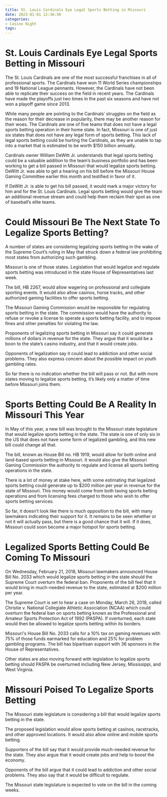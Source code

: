 ```yaml
---
title: St. Louis Cardinals Eye Legal Sports Betting in Missouri
date: 2023-01-01 12:36:50
categories:
- Casino Night
tags:
---
```



#  St. Louis Cardinals Eye Legal Sports Betting in Missouri

The St. Louis Cardinals are one of the most successful franchises in all of professional sports. The Cardinals have won 11 World Series championships and 19 National League pennants. However, the Cardinals have not been able to replicate their success on the field in recent years. The Cardinals have made the playoffs just two times in the past six seasons and have not won a playoff game since 2013.

While many people are pointing to the Cardinals’ struggles on the field as the reason for their decrease in popularity, there may be another reason for their woes. The Cardinals are one of five teams that does not have a legal sports betting operation in their home state. In fact, Missouri is one of just six states that does not have any legal form of sports betting. This lack of legal sports betting could be hurting the Cardinals, as they are unable to tap into a market that is estimated to be worth $150 billion annually.

Cardinals owner William DeWitt Jr. understands that legal sports betting could be a valuable addition to the team’s business portfolio and has been working to get a bill passed in Missouri that would legalize sports betting. DeWitt Jr. was able to get a hearing on his bill before the Missouri House Gaming Committee earlier this month and testified in favor of it.

If DeWitt Jr. is able to get his bill passed, it would mark a major victory for him and for the St. Louis Cardinals. Legal sports betting would give the team an additional revenue stream and could help them reclaim their spot as one of baseball’s elite teams.

#  Could Missouri Be The Next State To Legalize Sports Betting?

A number of states are considering legalizing sports betting in the wake of the Supreme Court’s ruling in May that struck down a federal law prohibiting most states from authorizing such gambling.

Missouri is one of those states. Legislation that would legalize and regulate sports betting was introduced in the state House of Representatives last week.

The bill, HB 2267, would allow wagering on professional and collegiate sporting events. It would also allow casinos, horse tracks, and other authorized gaming facilities to offer sports betting.

The Missouri Gaming Commission would be responsible for regulating sports betting in the state. The commission would have the authority to refuse or revoke a license to operate a sports betting facility, and to impose fines and other penalties for violating the law.

Proponents of legalizing sports betting in Missouri say it could generate millions of dollars in revenue for the state. They argue that it would be a boon to the state’s casino industry, and that it would create jobs.

Opponents of legalization say it could lead to addiction and other social problems. They also express concern about the possible impact on youth gambling rates.

So far there is no indication whether the bill will pass or not. But with more states moving to legalize sports betting, it’s likely only a matter of time before Missouri joins them.

#  Sports Betting Could Be A Reality In Missouri This Year

In May of this year, a new bill was brought to the Missouri state legislature that would legalize sports betting in the state. The state is one of only six in the US that does not have some form of legalized gambling, and this new bill could change all that.

The bill, known as House Bill no. HB 1919, would allow for both online and land-based sports betting in Missouri. It would also give the Missouri Gaming Commission the authority to regulate and license all sports betting operations in the state.

There is a lot of money at stake here, with some estimating that legalized sports betting could generate up to $200 million per year in revenue for the state of Missouri. This money would come from both taxing sports betting operations and from licensing fees charged to those who wish to offer sports betting services.

So far, it doesn’t look like there is much opposition to the bill, with many lawmakers indicating their support for it. It remains to be seen whether or not it will actually pass, but there is a good chance that it will. If it does, Missouri could soon become a major hotspot for sports betting.

#  Legalized Sports Betting Could Be Coming To Missouri

On Wednesday, February 21, 2018, Missouri lawmakers announced House Bill No. 2033 which would legalize sports betting in the state should the Supreme Court overturn the federal ban. Proponents of the bill feel that it would bring in much-needed revenue to the state, estimated at $200 million per year.

The Supreme Court is set to hear a case on Monday, March 26, 2018, called Christie v. National Collegiate Athletic Association (NCAA) which could overturn the federal ban on sports betting known as the Professional and Amateur Sports Protection Act of 1992 (PASPA). If overturned, each state would then be allowed to legalize sports betting within its borders.

Missouri's House Bill No. 2033 calls for a 10% tax on gaming revenues with 75% of those funds earmarked for education and 25% for problem gambling programs. The bill has bipartisan support with 36 sponsors in the House of Representatives.

Other states are also moving forward with legislation to legalize sports betting should PASPA be overturned including New Jersey, Mississippi, and West Virginia.

#  Missouri Poised To Legalize Sports Betting

The Missouri state legislature is considering a bill that would legalize sports betting in the state.

The proposed legislation would allow sports betting at casinos, racetracks, and other approved locations. It would also allow online and mobile sports betting.

Supporters of the bill say that it would provide much-needed revenue for the state. They also argue that it would create jobs and help to boost the economy.

Opponents of the bill argue that it could lead to addiction and other social problems. They also say that it would be difficult to regulate.

The Missouri state legislature is expected to vote on the bill in the coming weeks.